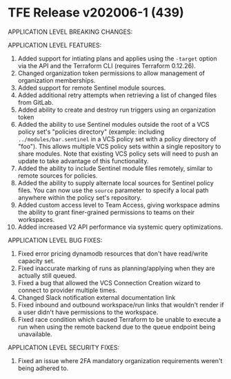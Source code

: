 # TFE Release v202006-1 (439)


APPLICATION LEVEL BREAKING CHANGES:



APPLICATION LEVEL FEATURES:

1. Added support for intiating plans and applies using the `-target` option via the API and the Terraform CLI (requires Terraform 0.12.26).
1. Changed organization token permissions to allow management of organization memberships.
1. Added support for remote Sentinel module sources.
1. Added additional retry attempts when retrieving a list of changed files from GitLab.
1. Added ability to create and destroy run triggers using an organization token
1. Added the ability to use Sentinel modules outside the root of a VCS policy set's "policies directory" (example: including `../modules/bar.sentinel` in a VCS policy set with a policy directory of "foo"). This allows multiple VCS policy sets within a single repository to share modules. Note that existing VCS policy sets will need to push an update to take advantage of this functionality.
1. Added the ability to include Sentinel module files remotely, similar to remote sources for policies.
1. Added the ability to supply alternate local sources for Sentinel policy files. You can now use the `source` parameter to specify a local path anywhere within the policy set's repository.
1. Added custom access level to Team Access, giving workspace admins the ability to grant finer-grained permissions to teams on their workspaces.
1. Added increased V2 API performance via systemic query optimizations.


APPLICATION LEVEL BUG FIXES:

1. Fixed error pricing dynamodb resources that don't have read/write capacity set.
1. Fixed inaccurate marking of runs as planning/applying when they are actually still queued.
1. Fixed a bug that allowed the VCS Connection Creation wizard to connect to provider multiple times.
1. Changed Slack notification external documentation link
1. Fixed inbound and outbound workspace/run links that wouldn't render if a user didn't have permissions to the workspace.
1. Fixed race condition which caused Terraform to be unable to execute a run when using the remote backend due to the queue endpoint being unavailable.

APPLICATION LEVEL SECURITY FIXES:

1. Fixed an issue where 2FA mandatory organization requirements weren't being adhered to.

